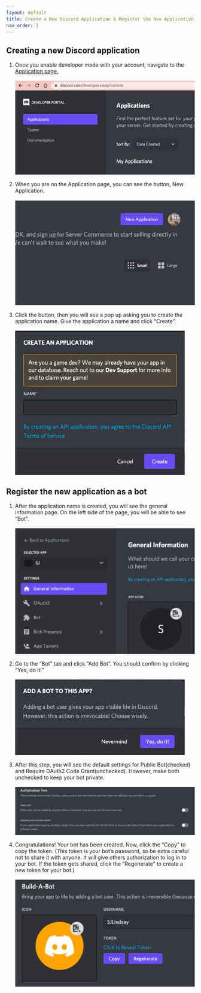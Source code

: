 ```yaml
---
layout: default
title: Create a New Discord Application & Register the New Application as a Bot
nav_order: 3
---
```


## Creating a new Discord application
1. Once you enable developer mode with your account, navigate to the [Application page.](https://discord.com/developers/applications)<br><br>![newApplication1](../graphics/newApplication1.png)

2. When you are on the Application page, you can see the button, New Application.<br><br>![newApplication2](../graphics/newApplication2.png)

3. Click the button, then you will see a pop up asking you to create the application name. Give the application a name and click “Create”.<br><br>![newApplication3](../graphics/newApplication3.png)

## Register the new application as a bot
1. After the application name is created, you will see the general information page. On the left side of the page, you will be able to see “Bot”.<br><br>![newApplication1](../graphics/registration1.png)

2. Go to the “Bot” tab and click “Add Bot”. You should confirm by clicking “Yes, do it!”<br><br>![newApplication1](../graphics/registration2.png)

3. After this step, you will see the default settings for Public Bot(checked) and Require OAuth2 Code Grant(unchecked). However, make both unchecked to keep your bot private.<br><br>![newApplication1](../graphics/registration3.png)

4. Congratulations! Your bot has been created. Now, click the “Copy” to copy the token. 
(This token is your bot’s password, so be extra careful not to share it with anyone. It will give others authorization to log in to your bot. If the token gets shared, click the “Regenerate” to create a new token for your bot.)<br><br>![newApplication1](../graphics/registration4.png)
